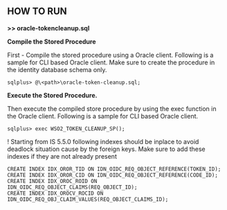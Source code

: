 ## **HOW TO RUN**

**>> oracle-tokencleanup.sql**


**Compile the Stored Procedure**

First - Compile the stored procedure using a Oracle client. Following is a sample for CLI based Oracle client.
Make sure to create the procedure in the identity database schema only.

```
sqlplus> @\<path>\oracle-token-cleanup.sql;
```

**Execute the Stored Procedure.**

Then execute the compiled store procedure by using the exec function in the Oracle client. Following is a sample for CLI based Oracle client.

```
sqlplus> exec WSO2_TOKEN_CLEANUP_SP();
```

! Starting from IS 5.5.0 following indexes should be inplace to avoid deadlock situation cause by the foreign keys. Make sure to add these indexes if they are not already present
```
CREATE INDEX IDX_OROR_TID ON IDN_OIDC_REQ_OBJECT_REFERENCE(TOKEN_ID);
CREATE INDEX IDX_OROR_CID ON IDN_OIDC_REQ_OBJECT_REFERENCE(CODE_ID);
CREATE INDEX IDX_OROC_ROID ON IDN_OIDC_REQ_OBJECT_CLAIMS(REQ_OBJECT_ID);
CREATE INDEX IDX_OROCV_ROCID ON IDN_OIDC_REQ_OBJ_CLAIM_VALUES(REQ_OBJECT_CLAIMS_ID);
```
